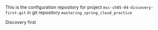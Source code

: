 This is the configuration repository for project `msc-ch05-04-discovery-first-git` in git repository `mastering_spring_cloud_practice`

Discovery first